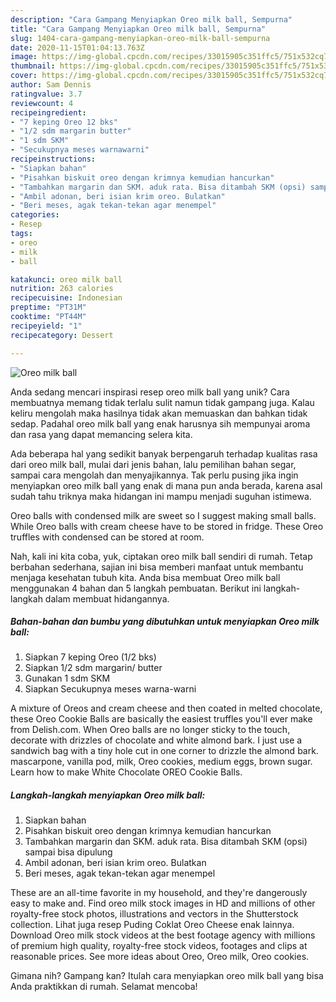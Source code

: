 ```yaml
---
description: "Cara Gampang Menyiapkan Oreo milk ball, Sempurna"
title: "Cara Gampang Menyiapkan Oreo milk ball, Sempurna"
slug: 1404-cara-gampang-menyiapkan-oreo-milk-ball-sempurna
date: 2020-11-15T01:04:13.763Z
image: https://img-global.cpcdn.com/recipes/33015905c351ffc5/751x532cq70/oreo-milk-ball-foto-resep-utama.jpg
thumbnail: https://img-global.cpcdn.com/recipes/33015905c351ffc5/751x532cq70/oreo-milk-ball-foto-resep-utama.jpg
cover: https://img-global.cpcdn.com/recipes/33015905c351ffc5/751x532cq70/oreo-milk-ball-foto-resep-utama.jpg
author: Sam Dennis
ratingvalue: 3.7
reviewcount: 4
recipeingredient:
- "7 keping Oreo 12 bks"
- "1/2 sdm margarin butter"
- "1 sdm SKM"
- "Secukupnya meses warnawarni"
recipeinstructions:
- "Siapkan bahan"
- "Pisahkan biskuit oreo dengan krimnya kemudian hancurkan"
- "Tambahkan margarin dan SKM. aduk rata. Bisa ditambah SKM (opsi) sampai bisa dipulung"
- "Ambil adonan, beri isian krim oreo. Bulatkan"
- "Beri meses, agak tekan-tekan agar menempel"
categories:
- Resep
tags:
- oreo
- milk
- ball

katakunci: oreo milk ball 
nutrition: 263 calories
recipecuisine: Indonesian
preptime: "PT31M"
cooktime: "PT44M"
recipeyield: "1"
recipecategory: Dessert

---
```



![Oreo milk ball](https://img-global.cpcdn.com/recipes/33015905c351ffc5/751x532cq70/oreo-milk-ball-foto-resep-utama.jpg)

Anda sedang mencari inspirasi resep oreo milk ball yang unik? Cara membuatnya memang tidak terlalu sulit namun tidak gampang juga. Kalau keliru mengolah maka hasilnya tidak akan memuaskan dan bahkan tidak sedap. Padahal oreo milk ball yang enak harusnya sih mempunyai aroma dan rasa yang dapat memancing selera kita.

Ada beberapa hal yang sedikit banyak berpengaruh terhadap kualitas rasa dari oreo milk ball, mulai dari jenis bahan, lalu pemilihan bahan segar, sampai cara mengolah dan menyajikannya. Tak perlu pusing jika ingin menyiapkan oreo milk ball yang enak di mana pun anda berada, karena asal sudah tahu triknya maka hidangan ini mampu menjadi suguhan istimewa.

Oreo balls with condensed milk are sweet so I suggest making small balls. While Oreo balls with cream cheese have to be stored in fridge. These Oreo truffles with condensed can be stored at room.


Nah, kali ini kita coba, yuk, ciptakan oreo milk ball sendiri di rumah. Tetap berbahan sederhana, sajian ini bisa memberi manfaat untuk membantu menjaga kesehatan tubuh kita. Anda bisa membuat Oreo milk ball menggunakan 4 bahan dan 5 langkah pembuatan. Berikut ini langkah-langkah dalam membuat hidangannya.

<!--inarticleads1-->

##### Bahan-bahan dan bumbu yang dibutuhkan untuk menyiapkan Oreo milk ball:

1. Siapkan 7 keping Oreo (1/2 bks)
1. Siapkan 1/2 sdm margarin/ butter
1. Gunakan 1 sdm SKM
1. Siapkan Secukupnya meses warna-warni


A mixture of Oreos and cream cheese and then coated in melted chocolate, these Oreo Cookie Balls are basically the easiest truffles you&#39;ll ever make from Delish.com. When Oreo balls are no longer sticky to the touch, decorate with drizzles of chocolate and white almond bark. I just use a sandwich bag with a tiny hole cut in one corner to drizzle the almond bark. mascarpone, vanilla pod, milk, Oreo cookies, medium eggs, brown sugar. Learn how to make White Chocolate OREO Cookie Balls. 

<!--inarticleads2-->

##### Langkah-langkah menyiapkan Oreo milk ball:

1. Siapkan bahan
1. Pisahkan biskuit oreo dengan krimnya kemudian hancurkan
1. Tambahkan margarin dan SKM. aduk rata. Bisa ditambah SKM (opsi) sampai bisa dipulung
1. Ambil adonan, beri isian krim oreo. Bulatkan
1. Beri meses, agak tekan-tekan agar menempel


These are an all-time favorite in my household, and they&#39;re dangerously easy to make and. Find oreo milk stock images in HD and millions of other royalty-free stock photos, illustrations and vectors in the Shutterstock collection. Lihat juga resep Puding Coklat Oreo Cheese enak lainnya. Download Oreo milk stock videos at the best footage agency with millions of premium high quality, royalty-free stock videos, footages and clips at reasonable prices. See more ideas about Oreo, Oreo milk, Oreo cookies. 

Gimana nih? Gampang kan? Itulah cara menyiapkan oreo milk ball yang bisa Anda praktikkan di rumah. Selamat mencoba!
